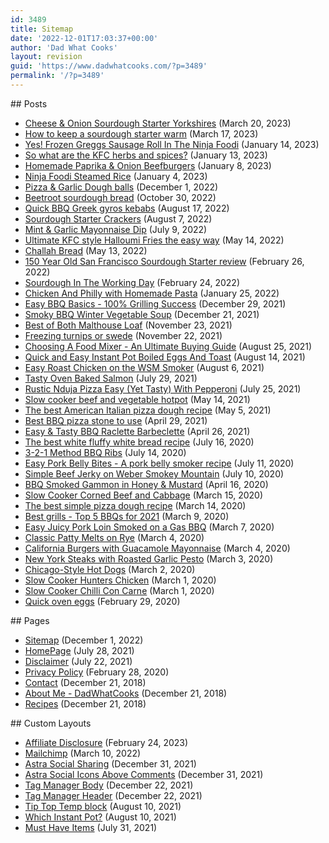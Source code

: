 ```yaml
---
id: 3489
title: Sitemap
date: '2022-12-01T17:03:37+00:00'
author: 'Dad What Cooks'
layout: revision
guid: 'https://www.dadwhatcooks.com/?p=3489'
permalink: '/?p=3489'
---
```


<div class="rank-math-html-sitemap"><div class="rank-math-html-sitemap__section rank-math-html-sitemap__section--post-type rank-math-html-sitemap__section--post">## Posts

- [Cheese &amp; Onion Sourdough Starter Yorkshires](https://www.dadwhatcooks.com/cheese-onion-sourdough-starter-yorkshires/) <span class="rank-math-html-sitemap__date">(March 20, 2023)</span>
- [How to keep a sourdough starter warm](https://www.dadwhatcooks.com/how-to-keep-a-sourdough-starter-warm/) <span class="rank-math-html-sitemap__date">(March 17, 2023)</span>
- [Yes! Frozen Greggs Sausage Roll In The Ninja Foodi](https://www.dadwhatcooks.com/yes-frozen-greggs-sausage-roll-in-the-ninja-foodi/) <span class="rank-math-html-sitemap__date">(January 14, 2023)</span>
- [So what are the KFC herbs and spices?](https://www.dadwhatcooks.com/so-what-are-the-kfc-herbs-and-spices/) <span class="rank-math-html-sitemap__date">(January 13, 2023)</span>
- [Homemade Paprika &amp; Onion Beefburgers](https://www.dadwhatcooks.com/homemade-paprika-onion-beefburgers/) <span class="rank-math-html-sitemap__date">(January 8, 2023)</span>
- [Ninja Foodi Steamed Rice](https://www.dadwhatcooks.com/ninja-foodi-steamed-rice/) <span class="rank-math-html-sitemap__date">(January 4, 2023)</span>
- [Pizza &amp; Garlic Dough balls](https://www.dadwhatcooks.com/pizza-garlic-dough-balls/) <span class="rank-math-html-sitemap__date">(December 1, 2022)</span>
- [Beetroot sourdough bread](https://www.dadwhatcooks.com/beetroot-sourdough-bread/) <span class="rank-math-html-sitemap__date">(October 30, 2022)</span>
- [Quick BBQ Greek gyros kebabs](https://www.dadwhatcooks.com/bbq-greek-gyros-kebabs/) <span class="rank-math-html-sitemap__date">(August 17, 2022)</span>
- [Sourdough Starter Crackers](https://www.dadwhatcooks.com/sourdough-starter-crackers/) <span class="rank-math-html-sitemap__date">(August 7, 2022)</span>
- [Mint &amp; Garlic Mayonnaise Dip](https://www.dadwhatcooks.com/mint-garlic-mayonnaise-dip/) <span class="rank-math-html-sitemap__date">(July 9, 2022)</span>
- [Ultimate KFC style Halloumi Fries the easy way](https://www.dadwhatcooks.com/ultimate-kfc-style-halloumi-fries/) <span class="rank-math-html-sitemap__date">(May 14, 2022)</span>
- [Challah Bread](https://www.dadwhatcooks.com/challah-bread/) <span class="rank-math-html-sitemap__date">(May 13, 2022)</span>
- [150 Year Old San Francisco Sourdough Starter review](https://www.dadwhatcooks.com/150-year-old-san-francisco-sourdough-starter-review/) <span class="rank-math-html-sitemap__date">(February 26, 2022)</span>
- [Sourdough In The Working Day](https://www.dadwhatcooks.com/sourdough-in-the-working-day/) <span class="rank-math-html-sitemap__date">(February 24, 2022)</span>
- [Chicken And Philly with Homemade Pasta](https://www.dadwhatcooks.com/chicken-philly-homemade-pasta/) <span class="rank-math-html-sitemap__date">(January 25, 2022)</span>
- [Easy BBQ Basics - 100% Grilling Success](https://www.dadwhatcooks.com/bbq-basics/) <span class="rank-math-html-sitemap__date">(December 29, 2021)</span>
- [Smoky BBQ Winter Vegetable Soup](https://www.dadwhatcooks.com/smoky-bbq-winter-vegetable-soup/) <span class="rank-math-html-sitemap__date">(December 21, 2021)</span>
- [Best of Both Malthouse Loaf](https://www.dadwhatcooks.com/best-of-both-malthouse-loaf/) <span class="rank-math-html-sitemap__date">(November 23, 2021)</span>
- [Freezing turnips or swede](https://www.dadwhatcooks.com/freezing-turnips-or-swede/) <span class="rank-math-html-sitemap__date">(November 22, 2021)</span>
- [Choosing A Food Mixer - An Ultimate Buying Guide](https://www.dadwhatcooks.com/choosing-a-food-mixer-ultimate-buying-guide/) <span class="rank-math-html-sitemap__date">(August 25, 2021)</span>
- [Quick and Easy Instant Pot Boiled Eggs And Toast](https://www.dadwhatcooks.com/instant-pot-boiled-eggs-and-toast/) <span class="rank-math-html-sitemap__date">(August 14, 2021)</span>
- [Easy Roast Chicken on the WSM Smoker](https://www.dadwhatcooks.com/easy-roast-chicken-on-the-wsm-smoker/) <span class="rank-math-html-sitemap__date">(August 6, 2021)</span>
- [Tasty Oven Baked Salmon](https://www.dadwhatcooks.com/tasty-oven-baked-salmon/) <span class="rank-math-html-sitemap__date">(July 29, 2021)</span>
- [Rustic Nduja Pizza Easy (Yet Tasty) With Pepperoni](https://www.dadwhatcooks.com/rustic-nduja-pizza-easy-yet-tasty-with-pepperoni/) <span class="rank-math-html-sitemap__date">(July 25, 2021)</span>
- [Slow cooker beef and vegetable hotpot](https://www.dadwhatcooks.com/slow-cooker-beef-and-vegetable-hotpot/) <span class="rank-math-html-sitemap__date">(May 14, 2021)</span>
- [The best American Italian pizza dough recipe](https://www.dadwhatcooks.com/italian-pizza-dough-recipe/) <span class="rank-math-html-sitemap__date">(May 5, 2021)</span>
- [Best BBQ pizza stone to use](https://www.dadwhatcooks.com/best-bbq-pizza-stone/) <span class="rank-math-html-sitemap__date">(April 29, 2021)</span>
- [Easy &amp; Tasty BBQ Raclette Barbeclette](https://www.dadwhatcooks.com/easy-tasty-bbq-raclette/) <span class="rank-math-html-sitemap__date">(April 26, 2021)</span>
- [The best white fluffy white bread recipe](https://www.dadwhatcooks.com/white-loaf-bread/) <span class="rank-math-html-sitemap__date">(July 16, 2020)</span>
- [3-2-1 Method BBQ Ribs](https://www.dadwhatcooks.com/3-2-1-method-bbq-ribs/) <span class="rank-math-html-sitemap__date">(July 14, 2020)</span>
- [Easy Pork Belly Bites - A pork belly smoker recipe](https://www.dadwhatcooks.com/pork-belly-bites/) <span class="rank-math-html-sitemap__date">(July 11, 2020)</span>
- [Simple Beef Jerky on Weber Smokey Mountain](https://www.dadwhatcooks.com/beef-jerky-on-weber-smokey-mountain/) <span class="rank-math-html-sitemap__date">(July 10, 2020)</span>
- [BBQ Smoked Gammon in Honey &amp; Mustard](https://www.dadwhatcooks.com/bbq-smoked-gammon-in-honey-mustard/) <span class="rank-math-html-sitemap__date">(April 16, 2020)</span>
- [Slow Cooker Corned Beef and Cabbage](https://www.dadwhatcooks.com/corned-beef-and-cabbage/) <span class="rank-math-html-sitemap__date">(March 15, 2020)</span>
- [The best simple pizza dough recipe](https://www.dadwhatcooks.com/simple-pizza-dough/) <span class="rank-math-html-sitemap__date">(March 14, 2020)</span>
- [Best grills - Top 5 BBQs for 2021](https://www.dadwhatcooks.com/top-5-bbqs-for-2021/) <span class="rank-math-html-sitemap__date">(March 9, 2020)</span>
- [Easy Juicy Pork Loin Smoked on a Gas BBQ](https://www.dadwhatcooks.com/easy-juicy-pork-loin-smoked-on-a-gas-bbq/) <span class="rank-math-html-sitemap__date">(March 7, 2020)</span>
- [Classic Patty Melts on Rye](https://www.dadwhatcooks.com/classic-patty-melts-on-rye/) <span class="rank-math-html-sitemap__date">(March 4, 2020)</span>
- [California Burgers with Guacamole Mayonnaise](https://www.dadwhatcooks.com/california-burgers-with-guacamole-mayonnaise/) <span class="rank-math-html-sitemap__date">(March 4, 2020)</span>
- [New York Steaks with Roasted Garlic Pesto](https://www.dadwhatcooks.com/new-york-steaks-with-roasted-garlic-pesto/) <span class="rank-math-html-sitemap__date">(March 3, 2020)</span>
- [Chicago-Style Hot Dogs](https://www.dadwhatcooks.com/chicago-style-hot-dogs/) <span class="rank-math-html-sitemap__date">(March 2, 2020)</span>
- [Slow Cooker Hunters Chicken](https://www.dadwhatcooks.com/slow-cooker-hunters-chicken/) <span class="rank-math-html-sitemap__date">(March 1, 2020)</span>
- [Slow Cooker Chilli Con Carne](https://www.dadwhatcooks.com/slow-cooker-chilli-con-carne/) <span class="rank-math-html-sitemap__date">(March 1, 2020)</span>
- [Quick oven eggs](https://www.dadwhatcooks.com/quick-oven-eggs/) <span class="rank-math-html-sitemap__date">(February 29, 2020)</span>

</div><div class="rank-math-html-sitemap__section rank-math-html-sitemap__section--post-type rank-math-html-sitemap__section--page">## Pages

- [Sitemap](https://www.dadwhatcooks.com/sitemap/) <span class="rank-math-html-sitemap__date">(December 1, 2022)</span>
- [HomePage](https://www.dadwhatcooks.com/) <span class="rank-math-html-sitemap__date">(July 28, 2021)</span>
- [Disclaimer](https://www.dadwhatcooks.com/disclaimer/) <span class="rank-math-html-sitemap__date">(July 22, 2021)</span>
- [Privacy Policy](https://www.dadwhatcooks.com/privacy-policy/) <span class="rank-math-html-sitemap__date">(February 28, 2020)</span>
- [Contact](https://www.dadwhatcooks.com/contact/) <span class="rank-math-html-sitemap__date">(December 21, 2018)</span>
- [About Me - DadWhatCooks](https://www.dadwhatcooks.com/dadwhatcooks-about/) <span class="rank-math-html-sitemap__date">(December 21, 2018)</span>
- [Recipes](https://www.dadwhatcooks.com/blog/) <span class="rank-math-html-sitemap__date">(December 21, 2018)</span>

</div><div class="rank-math-html-sitemap__section rank-math-html-sitemap__section--post-type rank-math-html-sitemap__section--astra-advanced-hook">## Custom Layouts

- [Affiliate Disclosure](https://www.dadwhatcooks.com/astra-advanced-hook/affiliate-disclosure/) <span class="rank-math-html-sitemap__date">(February 24, 2023)</span>
- [Mailchimp](https://www.dadwhatcooks.com/astra-advanced-hook/mailchimp/) <span class="rank-math-html-sitemap__date">(March 10, 2022)</span>
- [Astra Social Sharing](https://www.dadwhatcooks.com/astra-advanced-hook/astra-social-sharing/) <span class="rank-math-html-sitemap__date">(December 31, 2021)</span>
- [Astra Social Icons Above Comments](https://www.dadwhatcooks.com/astra-advanced-hook/astra-social-icons/) <span class="rank-math-html-sitemap__date">(December 31, 2021)</span>
- [Tag Manager Body](https://www.dadwhatcooks.com/astra-advanced-hook/tag-manager-body/) <span class="rank-math-html-sitemap__date">(December 22, 2021)</span>
- [Tag Manager Header](https://www.dadwhatcooks.com/astra-advanced-hook/tag-manager-header/) <span class="rank-math-html-sitemap__date">(December 22, 2021)</span>
- [Tip Top Temp block](https://www.dadwhatcooks.com/astra-advanced-hook/tip-top-temp-block/) <span class="rank-math-html-sitemap__date">(August 10, 2021)</span>
- [Which Instant Pot?](https://www.dadwhatcooks.com/astra-advanced-hook/which-instant-pot/) <span class="rank-math-html-sitemap__date">(August 10, 2021)</span>
- [Must Have Items](https://www.dadwhatcooks.com/astra-advanced-hook/must-have-items/) <span class="rank-math-html-sitemap__date">(July 31, 2021)</span>

</div></div>